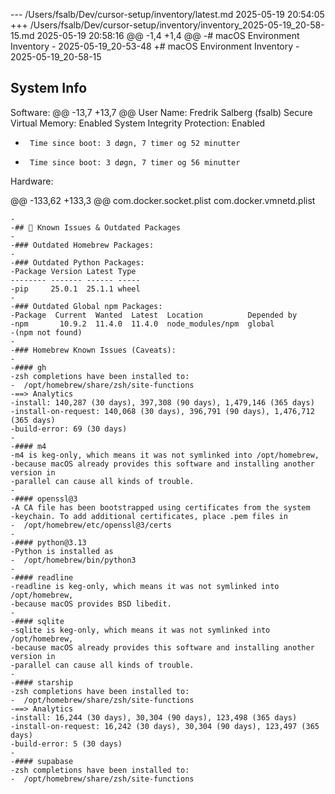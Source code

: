 --- /Users/fsalb/Dev/cursor-setup/inventory/latest.md	2025-05-19 20:54:05
+++ /Users/fsalb/Dev/cursor-setup/inventory/inventory_2025-05-19_20-58-15.md	2025-05-19 20:58:16
@@ -1,4 +1,4 @@
-# macOS Environment Inventory - 2025-05-19_20-53-48
+# macOS Environment Inventory - 2025-05-19_20-58-15
 
 ## System Info
 Software:
@@ -13,7 +13,7 @@
       User Name: Fredrik Salberg (fsalb)
       Secure Virtual Memory: Enabled
       System Integrity Protection: Enabled
-      Time since boot: 3 døgn, 7 timer og 52 minutter
+      Time since boot: 3 døgn, 7 timer og 56 minutter
 
 Hardware:
 
@@ -133,62 +133,3 @@
 com.docker.socket.plist
 com.docker.vmnetd.plist
 ```
-
-## 🚨 Known Issues & Outdated Packages
-
-### Outdated Homebrew Packages:
-
-### Outdated Python Packages:
-Package Version Latest Type
-------- ------- ------ -----
-pip     25.0.1  25.1.1 wheel
-
-### Outdated Global npm Packages:
-Package  Current  Wanted  Latest  Location          Depended by
-npm       10.9.2  11.4.0  11.4.0  node_modules/npm  global
-(npm not found)
-
-### Homebrew Known Issues (Caveats):
-
-#### gh
-zsh completions have been installed to:
-  /opt/homebrew/share/zsh/site-functions
-==> Analytics
-install: 140,287 (30 days), 397,308 (90 days), 1,479,146 (365 days)
-install-on-request: 140,068 (30 days), 396,791 (90 days), 1,476,712 (365 days)
-build-error: 69 (30 days)
-
-#### m4
-m4 is keg-only, which means it was not symlinked into /opt/homebrew,
-because macOS already provides this software and installing another version in
-parallel can cause all kinds of trouble.
-
-#### openssl@3
-A CA file has been bootstrapped using certificates from the system
-keychain. To add additional certificates, place .pem files in
-  /opt/homebrew/etc/openssl@3/certs
-
-#### python@3.13
-Python is installed as
-  /opt/homebrew/bin/python3
-
-#### readline
-readline is keg-only, which means it was not symlinked into /opt/homebrew,
-because macOS provides BSD libedit.
-
-#### sqlite
-sqlite is keg-only, which means it was not symlinked into /opt/homebrew,
-because macOS already provides this software and installing another version in
-parallel can cause all kinds of trouble.
-
-#### starship
-zsh completions have been installed to:
-  /opt/homebrew/share/zsh/site-functions
-==> Analytics
-install: 16,244 (30 days), 30,304 (90 days), 123,498 (365 days)
-install-on-request: 16,242 (30 days), 30,304 (90 days), 123,497 (365 days)
-build-error: 5 (30 days)
-
-#### supabase
-zsh completions have been installed to:
-  /opt/homebrew/share/zsh/site-functions

